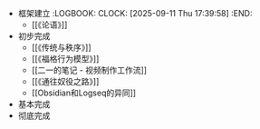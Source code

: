 - 框架建立
  :LOGBOOK:
  CLOCK: [2025-09-11 Thu 17:39:58]
  :END:
	- [[《论语》]]
- 初步完成
	- [[《传统与秩序》]]
	- [[《福格行为模型》]]
	- [[二一的笔记 - 视频制作工作流]]
	- [[《通往奴役之路》]]
	- [[Obsidian和Logseq的异同]]
- 基本完成
- 彻底完成
